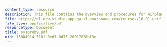 ```yaml
---
content_type: resource
description: This file contains the overview and procedures for Airplane Construction.
file: https://ol-ocw-studio-app-qa.s3.amazonaws.com/courses/16-01-unified-engineering-i-ii-iii-iv-fall-2005-spring-2006/15004914510f0ed70d7520017828bf3e_sysprob9.pdf
file_type: application/pdf
resourcetype: Document
title: sysprob9.pdf
uid: 15004914-510f-0ed7-0d75-20017828bf3e
---
```

